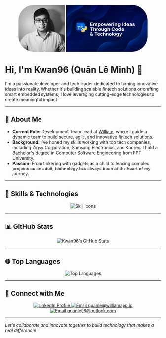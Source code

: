 <!-- Banner (replace with your own banner image if available) -->

<div align="center">
  <img src="https://github.com/kwanLeeFrmVi/kwanLeeFrmVi/blob/main/img/1567852229185.jpeg?raw=true" alt="Kwan96 Profile Image" height="150" style="border-radius:50px 0px 0px 50px;" />
  <img src="https://github.com/kwanLeeFrmVi/kwanLeeFrmVi/blob/main/img/image.png?raw=true" alt="Kwan96 Profile Image" height="150" style="border-radius:0px 50px 50px 0px;" />
 
</div>

# Hi, I'm Kwan96 (Quân Lê Minh) 👋

I'm a passionate developer and tech leader dedicated to turning innovative ideas into reality. Whether it's building scalable fintech solutions or crafting smart embedded systems, I love leveraging cutting-edge technologies to create meaningful impact.

---

## 🚀 About Me

- **Current Role:** Development Team Lead at [William](https://williamapp.io/), where I guide a dynamic team to build secure, agile, and innovative fintech solutions.
- **Background:** I've honed my skills working with top tech companies, including Zigvy Corporation, Samsung Electronics, and Knorex. I hold a Bachelor's degree in Computer Software Engineering from FPT University.
- **Passion:** From tinkering with gadgets as a child to leading complex projects as an adult, technology has always been at the heart of my journey.

---

## 🔧 Skills & Technologies

<div align="center">
  <img src="https://skillicons.dev/icons?i=html,css,docker,graphql,flask,fastapi,nodejs,react,vue,aws,mongodb,postgres,git&perline=8" alt="Skill Icons" />
</div>

---

## 📊 GitHub Stats

<div align="center">
  <!-- GitHub Readme Stats -->
  <img src="https://my-private-github-readme-stats.vercel.app/api?username=kwanLeeFrmVi&show_icons=true&theme=radical" alt="Kwan96's GitHub Stats" />
</div>

---

## 🌐 Top Languages

<div align="center">
  <!-- Chart Language Card -->
  <img src="https://my-private-github-readme-stats.vercel.app/api/top-langs/?username=kwanLeeFrmVi&layout=compact&theme=dark" alt="Top Languages" />
</div>

---

## 🤝 Connect with Me

<div align="center">
  <a href="https://www.linkedin.com/in/quanle96/">
    <img src="https://custom-icon-badges.demolab.com/badge/LinkedIn-0A66C2?logo=linkedin-white&logoColor=fff" alt="LinkedIn Profile" />
  </a>
  <a href="mailto:quanle@williamapp.io">
    <img src="https://img.shields.io/badge/Email-quanle@williamapp.io-blue?style=flat-square&logo=gmail&logoColor=white" alt="Email quanle@williamapp.io"/>
  </a>
  <a href="mailto:quanle96@outlook.com">
    <img src="https://img.shields.io/badge/Email-quanle96@outlook.com-blue?style=flat-square&logo=microsoftoutlook&logoColor=white" alt="Email quanle96@outlook.com"/>
  </a>
</div>

---

_Let's collaborate and innovate together to build technology that makes a real difference!_
